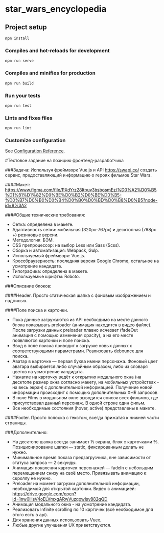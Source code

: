 # star_wars_encyclopedia
## Project setup
```
npm install
```
### Compiles and hot-reloads for development
```
npm run serve
```
### Compiles and minifies for production
```
npm run build
```
### Run your tests
```
npm run test
```
### Lints and fixes files
```
npm run lint
```
### Customize configuration
See [Configuration Reference](https://cli.vuejs.org/config/).

#Тестовое задание на позицию фронтенд-разработчика

###Задача:
Используя фреймворк Vue.js и API https://swapi.co/ создать сервис, предоставляющий информацию о героях фильмов Star Wars.

####Макет:
https://www.figma.com/file/PXdYrz28ltpuv3bsbosmEz/%D0%A2%D0%B5%D1%81%D1%82%D0%BE%D0%B2%D0%BE%D0%B5-%D0%B7%D0%B0%D0%B4%D0%B0%D0%BD%D0%B8%D0%B5?node-id=8%3A2

####Общие технические требования:
- Сетка: определена в макете.
- Адаптивность сетки: мобильная (320px-767px) и десктопная (768px +) резиновые версии.
- Методология: БЭМ.
- CSS препроцессор: на выбор Less или Sass (Scss).
- Сборка и автоматизация: Webpack, Gulp.
- Используемый фреймворк: Vue.js.
- Кроссбраузерность: последняя версия Google Chrome, остальное на усмотрение кандидата.
- Типографика: определена в макете.
- Используемые шрифты: Roboto.

###Описание блоков:

####Header. 
Просто статическая шапка с фоновым изображением и надписью.

####Поле поиска и карточки.
- Пока данные загружаются из API необходимо на месте данного блока показывать preloader (анимация находится в видео файле).
После загрузки данных preloader плавно исчезает (fadeOut анимация с помощью изменения opacity), а на его месте появляются карточки и поле поиска.
- Ввод в поле поиска приводит к загрузке новых данных с соответствующими параметрами. Реализовать debounce для поиска.
- Аватар в карточке — первая буква имени персонажа. Фоновый цвет аватара выбирается либо случайным образом, либо из словаря цветов на усмотрение кандидата.
- Нажатие на карточку ведёт к открытию модального окна (на десктопе размер окна согласно макету, на мобильных устройствах - на весь экран) с дополнительной информацией. 
Получение новой информации происходит с помощью дополнительных XHR запросов.
- В поле Films в модальном окне выводится список всех фильмов, где присутствовал данный персонаж. В одной строке один фильм.
- Все необходимые состояния (hover, active) представлены в макете.

####Footer. 
Просто полоска с текстом, всегда прижатая к нижней части страницы.

###Дополнительно:
- На десктопе шапка всегда занимает ⅓ экрана, блок с карточками ⅔. Позиционирование шапки — static, фиксированным делать не нужно.
- Минимальное время показа предзагрузчика, вне зависимости от статуса запроса — 2 секунды.
- Анимация появления карточек персонажей — fadeIn с небольшим перемещением снизу на своё место. Привязывать анимацию к скроллу не нужно.
- Preloader на момент загрузки дополнительной информации, необходимой для открытой карточки. 
Видео с анимацией: https://drive.google.com/open?id=1nw0HsV4oELVmxgARwVuzqowIsv882qQD
- Анимация модального окна - на усмотрение кандидата.
- Реализовать Infinite scrolling по 10 карточек (всё необходимое для этого есть в api).
- Для хранения данных использовать Vuex.
- Любые другие улучшения UX приветствуются.
